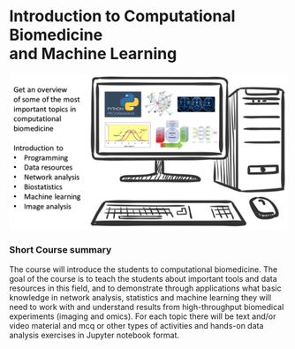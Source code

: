 # Introduction to Computational Biomedicine <br> and Machine Learning

![CBM101_overview](./assets/overview.png)


### Short Course summary  

The course will introduce the students to computational biomedicine. The goal of the course is to teach the students about important tools and data resources in this field, and to demonstrate through applications what basic knowledge in network analysis, statistics and machine learning they will need to work with and understand results from high-throughput biomedical experiments (imaging and omics). For each topic there will be text and/or video material and mcq or other types of activities and hands-on data analysis exercises in Jupyter notebook format.
